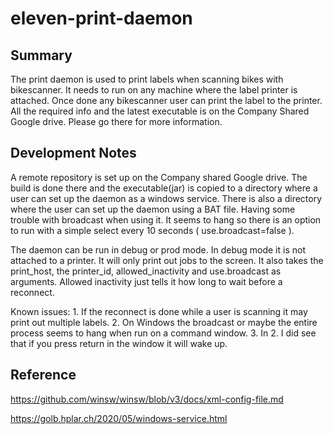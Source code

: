 # eleven-print-daemon 

## Summary
The print daemon is used to print labels when scanning bikes with bikescanner. It needs to run on any machine where the label printer is attached. Once done any
bikescanner user can print the label to the printer. All the required info and the latest executable is on the Company Shared Google drive. Please go there
for more information. 

## Development Notes
A remote repository is set up on the Company shared Google drive. The build is done there and the executable(jar) is copied to a directory where a user can set up the daemon as a windows service. There is also a directory where the user can set up the daemon using a BAT file. Having some trouble with broadcast when using it. It seems to hang so there is an option to run with a simple select every 10 seconds ( use.broadcast=false ). 

The daemon can be run in debug or prod mode. In debug mode it is not attached to a printer. It will only print out jobs to the screen. It also takes the print_host, the printer_id, allowed_inactivity and use.broadcast as arguments. Allowed inactivity just tells it how long to wait before a reconnect.

Known issues:
	1. If the reconnect is done while a user is scanning it may print out multiple labels.
	2. On Windows the broadcast or maybe the entire process seems to hang when run on a command window.
	3. In 2. I did see that if you press return in the window it will wake up.

## Reference
https://github.com/winsw/winsw/blob/v3/docs/xml-config-file.md 

https://golb.hplar.ch/2020/05/windows-service.html


